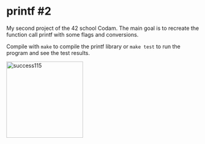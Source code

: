 # printf #2

My second project of the 42 school Codam. The main goal is to recreate the function call printf with some flags and conversions. 

Compile with ```make``` to compile the printf library or ```make test``` to run the program and see the test results.

<img width="200" alt="success115" src="https://user-images.githubusercontent.com/57190868/138829741-a7922b01-87fb-4f72-81eb-2f232d7cdcf4.png">
